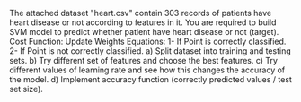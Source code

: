 The attached dataset "heart.csv" contain 303 records of patients have heart disease or not according to features in it. You are required to build SVM model to predict whether patient have heart disease or not (target).
Cost Function:
Update Weights Equations:
1- If Point is correctly classified.
2- If Point is not correctly classified.
a) Split dataset into training and testing sets.
b) Try different set of features and choose the best features.
c) Try different values of learning rate and see how this changes the accuracy of the model.
d) Implement accuracy function (correctly predicted values / test set size).
